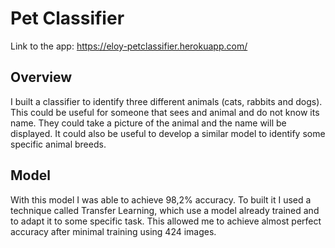# Pet Classifier
Link to the app: https://eloy-petclassifier.herokuapp.com/
## Overview
I built a classifier to identify three different animals (cats, rabbits and dogs). This could be useful for someone that sees and animal and do not know its name. They could take a picture of the animal and the name will be displayed. It could also be useful to develop a similar model to identify some specific animal breeds.

## Model
With this model I was able to achieve 98,2% accuracy. To built it I used a technique called Transfer Learning, which use a model already trained and to adapt it to some specific task. This allowed me to achieve almost perfect accuracy after minimal training using 424 images.
